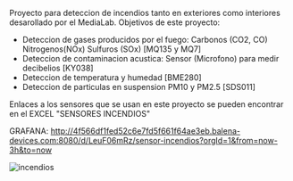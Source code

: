 Proyecto para deteccion de incendios tanto en exteriores como interiores desarollado por el MediaLab. 
Objetivos de este proyecto: 
* Deteccion de gases producidos por el fuego: Carbonos (CO2, CO) Nitrogenos(NOx) Sulfuros (SOx) [MQ135 y MQ7]
* Deteccion de contaminacion acustica: Sensor (Microfono) para medir decibelios [KY038]
* Deteccion de temperatura y humedad [BME280]
* Deteccion de particulas en suspension PM10 y PM2.5 [SDS011]
  
Enlaces a los sensores que se usan en este proyecto se pueden encontrar en el EXCEL "SENSORES INCENDIOS"

GRAFANA: http://4f566df1fed52c6e7fd5f661f64ae3eb.balena-devices.com:8080/d/LeuF06mRz/sensor-incendios?orgId=1&from=now-3h&to=now

![incendios](https://github.com/MediaLabUniovi/bosquelab/assets/159242374/b6bb0664-3aca-4ea0-b097-660a4a702bfe)
